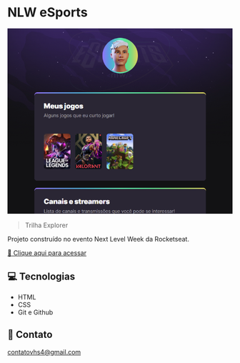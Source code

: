 # NLW eSports 

![preview](./.github/preview.png)

> Trilha Explorer

Projeto construído no evento Next Level Week da Rocketseat.

[🔗 Clique aqui para acessar](https://vhs4.github.io/NLW-page/)


## 💻 Tecnologias

- HTML
- CSS
- Git e Github

## 📩 Contato 

contatovhs4@gmail.com